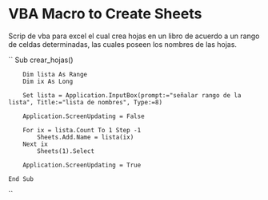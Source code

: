 # VBA Macro to Create Sheets

Scrip de vba para excel el cual crea hojas en un libro de acuerdo a un rango de celdas determinadas, las cuales poseen
los nombres de las hojas.

``
    Sub crear_hojas()

        Dim lista As Range
        Dim ix As Long

        Set lista = Application.InputBox(prompt:="señalar rango de la lista", Title:="lista de nombres", Type:=8)

        Application.ScreenUpdating = False

        For ix = lista.Count To 1 Step -1
            Sheets.Add.Name = lista(ix)
        Next ix
            Sheets(1).Select

        Application.ScreenUpdating = True

    End Sub
``
